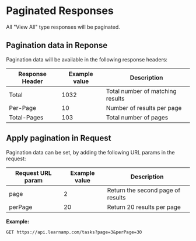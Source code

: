 # Paginated Responses

All "View All" type responses will be paginated.

## Pagination data in Reponse

Pagination data will be available in the following response headers:

Response Header | Example value | Description
--------- | ------- | -----------
Total | 1032 | Total number of matching results
Per-Page | 10 | Number of results per page
Total-Pages | 103 | Total number of pages

## Apply pagination in Request

Pagination data can be set, by adding the following URL params in the request:

Request URL param | Example value | Description
--------- | ------- | -----------
page | 2 | Return the second page of results
perPage | 20 | Return 20 results per page


**Example:**

`GET https://api.learnamp.com/tasks?page=3&perPage=30`
</aside>